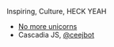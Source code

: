 Inspiring, Culture, HECK YEAH

- [No more unicorns](https://www.youtube.com/watch?v=uLxpko00QKk) 
 - Cascadia JS, [@ceejbot](https://github.com/ceejbot)

